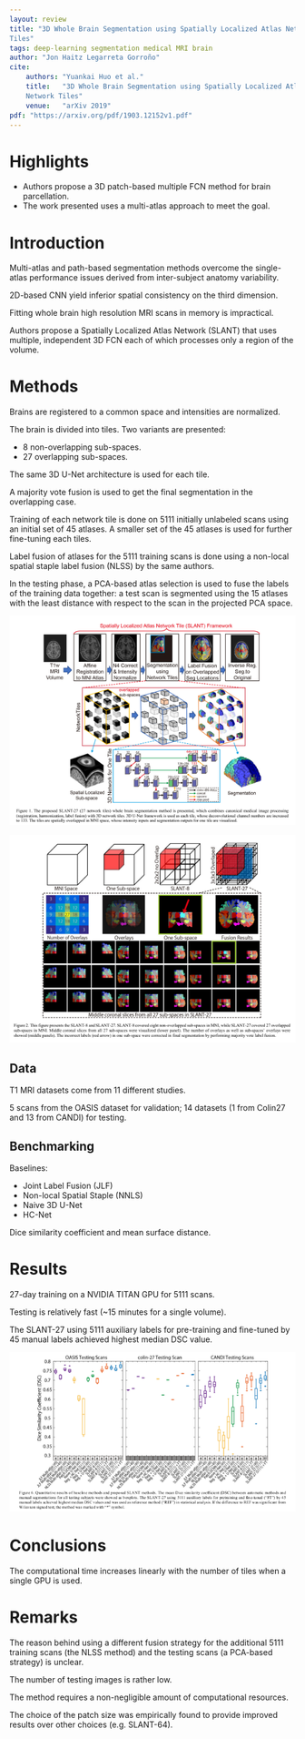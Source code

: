 ```yaml
---
layout: review
title: "3D Whole Brain Segmentation using Spatially Localized Atlas Network
Tiles"
tags: deep-learning segmentation medical MRI brain
author: "Jon Haitz Legarreta Gorroño"
cite:
    authors: "Yuankai Huo et al."
    title:   "3D Whole Brain Segmentation using Spatially Localized Atlas
    Network Tiles"
    venue:   "arXiv 2019"
pdf: "https://arxiv.org/pdf/1903.12152v1.pdf"
---
```



# Highlights

- Authors propose a 3D patch-based multiple FCN method for brain parcellation.
- The work presented uses a multi-atlas approach to meet the goal.


# Introduction

Multi-atlas and path-based segmentation methods overcome the single-atlas
performance issues derived from inter-subject anatomy variability.

2D-based CNN yield inferior spatial consistency on the third dimension.

Fitting whole brain high resolution MRI scans in memory is impractical.

Authors propose a Spatially Localized Atlas Network (SLANT) that uses
multiple, independent 3D FCN each of which processes only a region of the
volume.


# Methods

Brains are registered to a common space and intensities are normalized.

The brain is divided into tiles. Two variants are presented:
- 8 non-overlapping sub-spaces.
- 27 overlapping sub-spaces.

The same 3D U-Net architecture is used for each tile.

A majority vote fusion is used to get the final segmentation in the
overlapping case.

Training of each network tile is done on 5111 initially unlabeled scans using
an initial set of 45 atlases. A smaller set of the 45 atlases is used for
further fine-tuning each tiles.

Label fusion of atlases for the 5111 training scans is done using a non-local
spatial staple label fusion (NLSS) by the same authors.

In the testing phase, a PCA-based atlas selection is used to fuse the labels of
the training data together: a test scan is segmented using the 15 atlases with
the least distance with respect to the scan in the projected PCA space.


![](/article/images/SLANTWholeBrainSegmentation/NetworkTiles.png)

![](/article/images/SLANTWholeBrainSegmentation/SLANTSubspaces.png)

## Data

T1 MRI datasets come from 11 different studies.

5 scans from the OASIS dataset for validation; 14 datasets (1 from Colin27 and
13 from CANDI) for testing.

## Benchmarking

Baselines:
- Joint Label Fusion (JLF)
- Non-local Spatial Staple (NNLS)
- Naive 3D U-Net
- HC-Net

Dice similarity coefficient and mean surface distance.


# Results

27-day training on a NVIDIA TITAN GPU for 5111 scans.

Testing is relatively fast (~15 minutes for a single volume).

The SLANT-27 using 5111 auxiliary labels for pre-training and fine-tuned by 45
manual labels achieved highest median DSC value.

![](/article/images/SLANTWholeBrainSegmentation/Results.png)


# Conclusions

The computational time increases linearly with the number of tiles when a single
GPU is used.


# Remarks

The reason behind using a different fusion strategy for the additional 5111
training scans (the NLSS method) and the testing scans (a PCA-based strategy)
is unclear.

The number of testing images is rather low.

The method requires a non-negligible amount of computational resources.

The choice of the patch size was empirically found to provide improved results
over other choices (e.g. SLANT-64).
